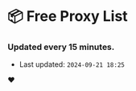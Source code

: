 # :package: Free Proxy List
### Updated every 15 minutes.

- Last updated: `2024-09-21 18:25`

:heart:
